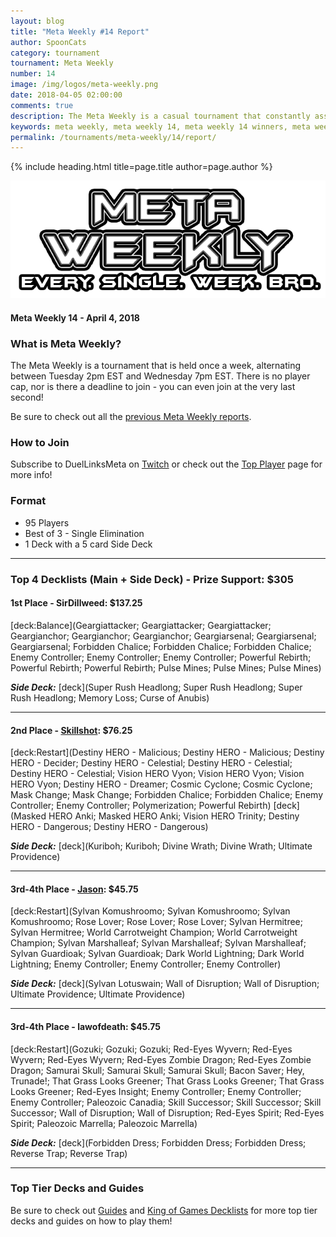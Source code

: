 ```yaml
---
layout: blog
title: "Meta Weekly #14 Report"
author: SpoonCats
category: tournament
tournament: Meta Weekly
number: 14
image: /img/logos/meta-weekly.png
date: 2018-04-05 02:00:00
comments: true
description: The Meta Weekly is a casual tournament that constantly assesses the ever changing Meta. Check out the report of these Top Players, their decks, and Prizes!
keywords: meta weekly, meta weekly 14, meta weekly 14 winners, meta weekly 14 decks, tournament, Dkayed, duel links meta, geargia, anki, masked heroes, sylvan, rez
permalink: /tournaments/meta-weekly/14/report/
---
```


{% include heading.html title=page.title author=page.author %}

![](/img/logos/meta-weekly.png)

#### Meta Weekly 14 - April 4, 2018

### What is Meta Weekly?
The Meta Weekly is a tournament that is held once a week, alternating between Tuesday 2pm EST and Wednesday 7pm EST. There is no player cap, nor is there a deadline to join - you can even join at the very last second!

Be sure to check out all the [previous Meta Weekly reports](/tournaments/meta-weekly/).

### How to Join
Subscribe to DuelLinksMeta on [Twitch](https://www.twitch.tv/duellinksmeta) or check out the [Top Player](/discord/) page for more info!

### Format
- 95 Players
- Best of 3 - Single Elimination 
- 1 Deck with a 5 card Side Deck

---

### Top 4 Decklists (Main + Side Deck) - Prize Support: $305

#### 1st Place - SirDillweed: $137.25

[deck:Balance](Geargiattacker; Geargiattacker; Geargiattacker; Geargianchor; Geargianchor; Geargianchor; Geargiarsenal; Geargiarsenal; Geargiarsenal; Forbidden Chalice; Forbidden Chalice; Forbidden Chalice; Enemy Controller; Enemy Controller; Enemy Controller; Powerful Rebirth; Powerful Rebirth; Powerful Rebirth; Pulse Mines; Pulse Mines; Pulse Mines)

***Side Deck:***
[deck](Super Rush Headlong; Super Rush Headlong; Super Rush Headlong; Memory Loss; Curse of Anubis)

---

#### 2nd Place - [Skillshot](/authors/skillshot/): $76.25

[deck:Restart](Destiny HERO - Malicious; Destiny HERO - Malicious; Destiny HERO - Decider; Destiny HERO - Celestial; Destiny HERO - Celestial; Destiny HERO - Celestial; Vision HERO Vyon; Vision HERO Vyon; Vision HERO Vyon; Destiny HERO - Dreamer; Cosmic Cyclone; Cosmic Cyclone; Mask Change; Mask Change; Forbidden Chalice; Forbidden Chalice; Enemy Controller; Enemy Controller; Polymerization; Powerful Rebirth)
[deck](Masked HERO Anki; Masked HERO Anki; Vision HERO Trinity; Destiny HERO - Dangerous; Destiny HERO - Dangerous)

***Side Deck:***
[deck](Kuriboh; Kuriboh; Divine Wrath; Divine Wrath; Ultimate Providence)

---

#### 3rd-4th Place - [Jason](/authors/jason/): $45.75

[deck:Restart](Sylvan Komushroomo; Sylvan Komushroomo; Sylvan Komushroomo; Rose Lover; Rose Lover; Rose Lover; Sylvan Hermitree; Sylvan Hermitree; World Carrotweight Champion; World Carrotweight Champion; Sylvan Marshalleaf; Sylvan Marshalleaf; Sylvan Marshalleaf; Sylvan Guardioak; Sylvan Guardioak; Dark World Lightning; Dark World Lightning; Enemy Controller; Enemy Controller; Enemy Controller)

***Side Deck:***
[deck](Sylvan Lotuswain; Wall of Disruption; Wall of Disruption; Ultimate Providence; Ultimate Providence)

---

#### 3rd-4th Place - lawofdeath: $45.75

[deck:Restart](Gozuki; Gozuki; Gozuki; Red-Eyes Wyvern; Red-Eyes Wyvern; Red-Eyes Wyvern; Red-Eyes Zombie Dragon; Red-Eyes Zombie Dragon; Samurai Skull; Samurai Skull; Samurai Skull; Bacon Saver; Hey, Trunade!; That Grass Looks Greener; That Grass Looks Greener; That Grass Looks Greener; Red-Eyes Insight; Enemy Controller; Enemy Controller; Enemy Controller; Paleozoic Canadia; Skill Successor; Skill Successor; Skill Successor; Wall of Disruption; Wall of Disruption; Red-Eyes Spirit; Red-Eyes Spirit; Paleozoic Marrella; Paleozoic Marrella)

***Side Deck:***
[deck](Forbidden Dress; Forbidden Dress; Forbidden Dress; Reverse Trap; Reverse Trap)

---

### Top Tier Decks and Guides
Be sure to check out [Guides](/guides/) and [King of Games Decklists](/top-decks/) for more top tier decks and guides on how to play them! 